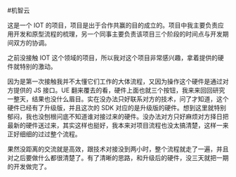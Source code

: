 #机智云

这是一个 IOT 的项目，项目是出于合作共赢的目的成立的。项目中我主要负责应用开发和原型流程的梳理，另一个同事主要负责该项目三个阶段的时间点与开发期间双方的协调。

之前没接触 IOT 这个领域的项目，所以我对这个项目非常感兴趣，拿着提供的硬件就特别的激动。

因为是第一次接触我并不太懂它们工作的大体流程，又因为操作这个硬件是通过对方提供的 JS 接口。UE 翻来覆去的看，硬件上面也就三个按钮，我来来回回研究一整天，结果也没什么眉目。实在没办法只好联系对方的技术，问了才知道，这个硬件已经有了升级版，并且这次的 SDK 对应的是升级版的硬件。想到这里就特别郁闷，我也没刨根问底不知道谁对接过来的硬件。没办法对方只好麻烦对方择日把最新的硬件送过来，其实这样也挺好，我本来对项目流程也没太搞清楚，这样一来正好细细的过过整个流程。

果然没距离的交流就是高效，跟技术对接没到两小时，整个流程就走了一遍，并且对之后要做什么都很清楚了。有了清晰的思路，和升级后的硬件，没三天就把一期的开发做完了。
